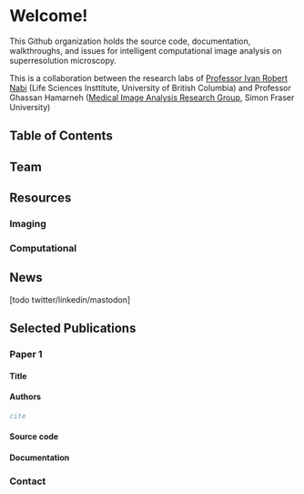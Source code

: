 # Welcome!

This Github organization holds the source code, documentation, walkthroughs, and issues for intelligent computational image analysis on superresolution microscopy.

This is a collaboration between the research labs of [Professor Ivan Robert Nabi](https://cps.med.ubc.ca/faculty1/nabi/) (Life Sciences Insttitute, University of British Columbia) and Professor Ghassan Hamarneh ([Medical Image Analysis Research Group](https://www.medicalimageanalysis.com/home), Simon Fraser University) 

## Table of Contents

## Team

## Resources
### Imaging
### Computational

## News
[todo twitter/linkedin/mastodon]

## Selected Publications

### Paper 1
#### Title
#### Authors
```bibtex
cite
```
#### Source code
#### Documentation

### Contact
